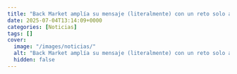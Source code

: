```yaml
---
title: "Back Market amplía su mensaje (literalmente) con un reto solo apto para Samsung Galaxy"
date: 2025-07-04T13:14:09+0000
categories: [Noticias]
tags: []
cover:
  image: "/images/noticias/"
  alt: "Back Market amplía su mensaje (literalmente) con un reto solo apto para Samsung Galaxy"
  hidden: false
---
```



